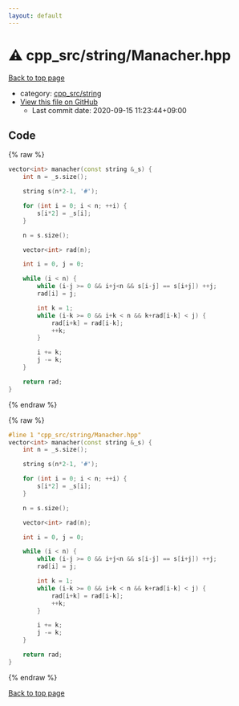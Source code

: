 ```yaml
---
layout: default
---
```


<!-- mathjax config similar to math.stackexchange -->
<script type="text/javascript" async
  src="https://cdnjs.cloudflare.com/ajax/libs/mathjax/2.7.5/MathJax.js?config=TeX-MML-AM_CHTML">
</script>
<script type="text/x-mathjax-config">
  MathJax.Hub.Config({
    TeX: { equationNumbers: { autoNumber: "AMS" }},
    tex2jax: {
      inlineMath: [ ['$','$'] ],
      processEscapes: true
    },
    "HTML-CSS": { matchFontHeight: false },
    displayAlign: "left",
    displayIndent: "2em"
  });
</script>

<script type="text/javascript" src="https://cdnjs.cloudflare.com/ajax/libs/jquery/3.4.1/jquery.min.js"></script>
<script src="https://cdn.jsdelivr.net/npm/jquery-balloon-js@1.1.2/jquery.balloon.min.js" integrity="sha256-ZEYs9VrgAeNuPvs15E39OsyOJaIkXEEt10fzxJ20+2I=" crossorigin="anonymous"></script>
<script type="text/javascript" src="../../../assets/js/copy-button.js"></script>
<link rel="stylesheet" href="../../../assets/css/copy-button.css" />


# :warning: cpp_src/string/Manacher.hpp

<a href="../../../index.html">Back to top page</a>

* category: <a href="../../../index.html#1af93c576686231cc039edb77ac3381f">cpp_src/string</a>
* <a href="{{ site.github.repository_url }}/blob/master/cpp_src/string/Manacher.hpp">View this file on GitHub</a>
    - Last commit date: 2020-09-15 11:23:44+09:00




## Code

<a id="unbundled"></a>
{% raw %}
```cpp
vector<int> manacher(const string &_s) {
    int n = _s.size();

    string s(n*2-1, '#');

    for (int i = 0; i < n; ++i) {
        s[i*2] = _s[i];
    }

    n = s.size();

    vector<int> rad(n);

    int i = 0, j = 0;

    while (i < n) {
        while (i-j >= 0 && i+j<n && s[i-j] == s[i+j]) ++j;
        rad[i] = j;

        int k = 1;
        while (i-k >= 0 && i+k < n && k+rad[i-k] < j) {
            rad[i+k] = rad[i-k];
            ++k;
        }

        i += k;
        j -= k;
    }

    return rad;
}
```
{% endraw %}

<a id="bundled"></a>
{% raw %}
```cpp
#line 1 "cpp_src/string/Manacher.hpp"
vector<int> manacher(const string &_s) {
    int n = _s.size();

    string s(n*2-1, '#');

    for (int i = 0; i < n; ++i) {
        s[i*2] = _s[i];
    }

    n = s.size();

    vector<int> rad(n);

    int i = 0, j = 0;

    while (i < n) {
        while (i-j >= 0 && i+j<n && s[i-j] == s[i+j]) ++j;
        rad[i] = j;

        int k = 1;
        while (i-k >= 0 && i+k < n && k+rad[i-k] < j) {
            rad[i+k] = rad[i-k];
            ++k;
        }

        i += k;
        j -= k;
    }

    return rad;
}

```
{% endraw %}

<a href="../../../index.html">Back to top page</a>

